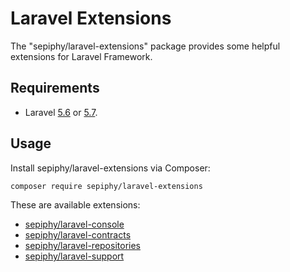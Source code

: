 
# Laravel Extensions

The "sepiphy/laravel-extensions" package provides some helpful extensions for Laravel Framework.

## Requirements

- Laravel [5.6](https://laravel.com/docs/5.6) or [5.7](https://laravel.com/docs/5.7).

## Usage

Install sepiphy/laravel-extensions via Composer:

```bash
composer require sepiphy/laravel-extensions
```

These are available extensions:

- [sepiphy/laravel-console](src/Console/README.md)
- [sepiphy/laravel-contracts](src/Contracts/README.md)
- [sepiphy/laravel-repositories](src/Repositories/README.md)
- [sepiphy/laravel-support](src/Support/README.md)
